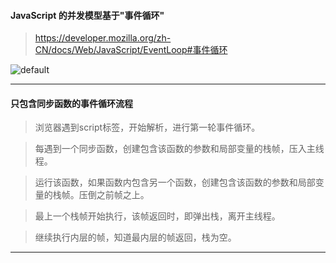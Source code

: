#### JavaScript 的并发模型基于"事件循环"

> https://developer.mozilla.org/zh-CN/docs/Web/JavaScript/EventLoop#事件循环

![default](https://user-images.githubusercontent.com/30850497/40952730-0ca1404c-68af-11e8-9b65-93f4f993debc.jpeg)

<hr>

#### 只包含同步函数的事件循环流程
>浏览器遇到script标签，开始解析，进行第一轮事件循环。


>每遇到一个同步函数，创建包含该函数的参数和局部变量的栈帧，压入主线程。

>运行该函数，如果函数内包含另一个函数，创建包含该函数的参数和局部变量的栈帧。压倒之前帧之上。

>最上一个栈帧开始执行，该帧返回时，即弹出栈，离开主线程。

>继续执行内层的帧，知道最内层的帧返回，栈为空。

<hr>